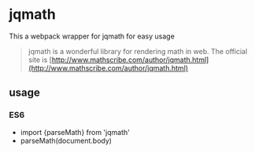 # jqmath
This a webpack wrapper for jqmath for easy usage
> jqmath is a wonderful library for rendering math in web. The official site is [http://www.mathscribe.com/author/jqmath.html](http://www.mathscribe.com/author/jqmath.html)
## usage
### ES6
- import {parseMath} from 'jqmath'
- parseMath(document.body)